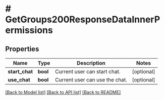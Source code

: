 # # GetGroups200ResponseDataInnerPermissions

## Properties

Name | Type | Description | Notes
------------ | ------------- | ------------- | -------------
**start_chat** | **bool** | Current user can start chat. | [optional]
**use_chat** | **bool** | Current user can use the chat. | [optional]

[[Back to Model list]](../../README.md#models) [[Back to API list]](../../README.md#endpoints) [[Back to README]](../../README.md)
